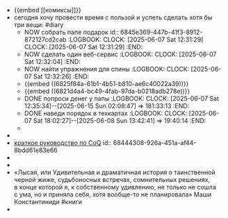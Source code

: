 - {{embed [[комиксы]]}}
- сегодня хочу провести время с пользой и успеть сделать хотя бы три вещи: #diary
	- NOW собрать папе подарок
	  id:: 6845e369-447b-41f3-8912-872127cd2cab
	  :LOGBOOK:
	  CLOCK: [2025-06-07 Sat 12:31:29]
	  CLOCK: [2025-06-07 Sat 12:31:29]
	  :END:
	- NOW сделать один веб-сервис
	  :LOGBOOK:
	  CLOCK: [2025-06-07 Sat 12:32:04]
	  :END:
	- NOW найти упражнения для спины
	  :LOGBOOK:
	  CLOCK: [2025-06-07 Sat 12:32:26]
	  :END:
	- {{embed ((6825f84a-61b1-4b51-b810-ae6c40022a39))}}
	- {{embed ((6821d4a4-bc49-4fab-97da-b0218adb278e))}}
	- DONE попроси денег у папы
	  :LOGBOOK:
	  CLOCK: [2025-06-07 Sat 12:35:34]--[2025-06-15 Sun 02:08:47] =>  181:33:13
	  :END:
	- DONE наведи порядок в техкартах
	  :LOGBOOK:
	  CLOCK: [2025-06-07 Sat 18:02:27]--[2025-06-08 Sun 13:42:41] =>  19:40:14
	  :END:
	-
-
- [краткое руководство по CoQ](https://dtf.ru/games/2317167-caves-of-qud-samyi-druzhelyubnyi-rogalik)
  id:: 68444308-926a-451a-af44-8bdd61e83e66
-
-
- «Лысая, или Удивительная и драматичная история о таинственной черной жиже, судьбоносных встречах, сомнительных решениях, в конце которой я, к собственному удивлению, не только не сошла с ума, но и приняла себя, хотя вообще-то не планировала» Маши Константиниди #книги
-